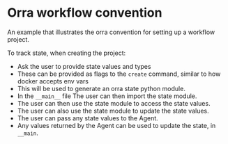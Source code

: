 # Orra workflow convention

An example that illustrates the orra convention for setting up a workflow project.

To track state, when creating the project:
- Ask the user to provide state values and types
- These can be provided as flags to the `create` command, similar to how docker accepts env vars
- This will be used to generate an orra state python module.
- In the ```__main__``` file The user can then import the state module.
- The user can then use the state module to access the state values.
- The user can also use the state module to update the state values.
- The user can pass any state values to the Agent.
- Any values returned by the Agent can be used to update the state, in ```__main```.
